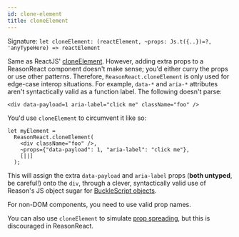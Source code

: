 ```yaml
---
id: clone-element
title: cloneElement
---
```

Signature: `let cloneElement: (reactElement, ~props: Js.t({..})=?, 'anyTypeHere) => reactElement`

Same as ReactJS' [cloneElement](https://facebook.github.io/react/docs/react-api.html#cloneelement). However, adding extra props to a ReasonReact component doesn't make sense; you'd either curry the props or use other patterns. Therefore, `ReasonReact.cloneElement` is only used for edge-case interop situations. For example, `data-*` and `aria-*` attributes aren't syntactically valid as a function label. The following doesn't parse:

```reason
<div data-payload=1 aria-label="click me" className="foo" />
```

You'd use `cloneElement` to circumvent it like so:

```reason
let myElement =
  ReasonReact.cloneElement(
    <div className="foo" />,
    ~props={"data-payload": 1, "aria-label": "click me"},
    [||]
  );
```

This will assign the extra `data-payload` and `aria-label` props (**both untyped**, be careful!) onto the `div`, through a clever, syntactically valid use of Reason's JS object sugar for [BuckleScript objects](http://bucklescript.github.io/bucklescript/Manual.html#_create_js_objects_using_bs_obj).

For non-DOM components, you need to use valid prop names.

You can also use `cloneElement` to simulate [prop spreading](props-spread.md), but this is discouraged in ReasonReact.
